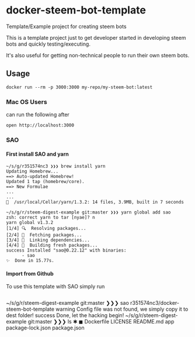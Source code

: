 # docker-steem-bot-template
Template/Example project for creating steem bots

This is a template project just to get developer started in developing steem bots and quickly testing/executing.

It's also useful for getting non-technical people to run their own steem bots.

## Usage

`docker run --rm -p 3000:3000 my-repo/my-steem-bot:latest`

### Mac OS Users

can run the following after

`open http://localhost:3000`

### SAO 

#### First install SAO and yarn

```
~/s/g/r351574nc3 ❯❯❯ brew install yarn
Updating Homebrew...
==> Auto-updated Homebrew!
Updated 1 tap (homebrew/core).
==> New Formulae
...
...
🍺  /usr/local/Cellar/yarn/1.3.2: 14 files, 3.9MB, built in 7 seconds
```

```
~/s/g/r/steem-digest-example git:master ❯❯❯ yarn global add sao
zsh: correct yarn to tar [nyae]? n
yarn global v1.3.2
[1/4] 🔍  Resolving packages...
[2/4] 🚚  Fetching packages...
[3/4] 🔗  Linking dependencies...
[4/4] 📃  Building fresh packages...
success Installed "sao@0.22.12" with binaries:
      - sao
✨  Done in 15.77s.
```

#### Import from Github

To use this template with SAO simply run

```
```
~/s/g/r/steem-digest-example git:master ❯❯❯ sao r351574nc3/docker-steem-bot-template
warning Config file was not found, we simply copy it to dest folder!
success Done, let the hacking begin!
~/s/g/r/steem-digest-example git:master ❯❯❯ ls                                                                                                            ✱ ◼
Dockerfile        LICENSE           README.md         app               package-lock.json package.json
```